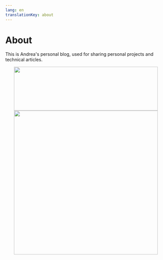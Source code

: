 ```yaml
---
lang: en
translationKey: about
---
```


# About

This is Andrea's personal blog, used for sharing personal projects and technical articles.

<div align="center"> <img height="137px" width="450px" style="width: 450px" src="https://github-readme-stats.vercel.app/api?username=AndreaFrederica&hide_title=true&hide_border=true&show_icons=trueline_height=21&text_color=000&icon_color=000&bg_color=0,ea6161,ffc64d,fffc4d,52fa5a&theme=graywhite" /> 
</div>
<div align="center"> <img  style="width: 450px" src="https://github-readme-stats.vercel.app/api/top-langs/?username=AndreaFrederica&hide_title=true&hide_border=true&layout=compact&langs_count=6&text_color=000&icon_color=fff&bg_color=0,52fa5a,4dfcff,c64dff&theme=graywhite" /> </div>
